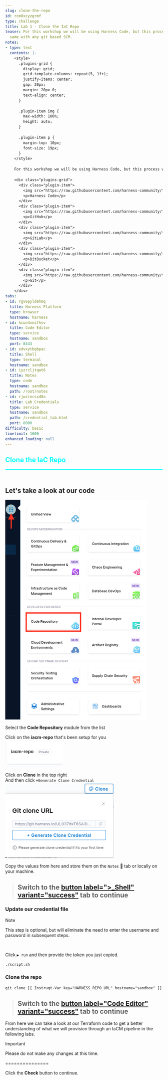 ```yaml
---
slug: clone-the-repo
id: rcm8xcyzgrmf
type: challenge
title: Lab 1 - Clone the IaC Repo
teaser: For this workshop we will be using Harness Code, but this process works the
  same with any git based SCM.
notes:
- type: text
  contents: |-
    <style>
      .plugins-grid {
        display: grid;
        grid-template-columns: repeat(5, 1fr);
        justify-items: center;
        gap: 20px;
        margin: 20px 0;
        text-align: center;
      }

      .plugin-item img {
        max-width: 100%;
        height: auto;
      }

      .plugin-item p {
        margin-top: 10px;
        font-size: 19px;
      }
    </style>

    For this workshop we will be using Harness Code, but this process works the same with any git based SCM.

    <div class="plugins-grid">
      <div class="plugin-item">
        <img src="https://raw.githubusercontent.com/harness-community/field-workshops/main/assets/modules/svg/code.svg" alt="Harness Code" width="150">
        <p>Harness Code</p>
      </div>
      <div class="plugin-item">
        <img src="https://raw.githubusercontent.com/harness-community/field-workshops/main/assets/logos/svg/github.svg" alt="GitHub" width="150">
        <p>GitHub</p>
      </div>
      <div class="plugin-item">
        <img src="https://raw.githubusercontent.com/harness-community/field-workshops/main/assets/logos/svg/gitlab.svg" alt="GitLab" width="150">
        <p>GitLab</p>
      </div>
      <div class="plugin-item">
        <img src="https://raw.githubusercontent.com/harness-community/field-workshops/main/assets/logos/svg/bitbucket.svg" alt="BitBucket" width="150">
        <p>BitBucket</p>
      </div>
      <div class="plugin-item">
        <img src="https://raw.githubusercontent.com/harness-community/field-workshops/main/assets/logos/svg/git_scm.svg" alt="Git" width="150">
        <p>Git</p>
      </div>
    </div>
tabs:
- id: rgv6pyldehmq
  title: Harness Platform
  type: browser
  hostname: harness
- id: hcun4vnsfhsv
  title: Code Editor
  type: service
  hostname: sandbox
  port: 8443
- id: edvxytbqbpac
  title: Shell
  type: terminal
  hostname: sandbox
- id: iyzrcljtqwt6
  title: Notes
  type: code
  hostname: sandbox
  path: /root/notes
- id: rjwzincsxd8a
  title: Lab Credentials
  type: service
  hostname: sandbox
  path: /credential_tab.html
  port: 8000
difficulty: basic
timelimit: 1600
enhanced_loading: null
---
```


<style type="text/css" rel="stylesheet">
hr.cyan { background-color: cyan; color: cyan; height: 2px; margin-bottom: -10px; }
h2.cyan { color: cyan; }
</style><h2 class="cyan">Clone the IaC Repo</h2>
<hr class="cyan">
<br><br>

## Let's take a look at our code
![](https://raw.githubusercontent.com/harness-community/field-workshops/main/assets/images/module_code.png)

Select the **Code Repository** module from the list <br>

Click on the **iacm-repo** that's been setup for you <br>
![](https://raw.githubusercontent.com/harness-community/field-workshops/main/se-workshop-iacm/assets/images/iacm_code_repo.png)

Click on **Clone** in the top right <br>
And then click `+Generate Clone Credential` <br>
![](https://raw.githubusercontent.com/harness-community/field-workshops/main/unscripted-workshop-2024/assets/images/code_clone.png)

Copy the values from here and store them on the `Notes` 📝 tab or locally on your machine.

> ## Switch to the [button label=">_Shell" variant="success"](tab-2) tab to continue

### Update our credential file
> [!NOTE]
> This step is optional, but will eliminate the need to enter the username and password in subsequent steps.

<br>

Click `▶️ run` and then provide the token you just copied.
```bash,run
./script.sh
```

### Clone the repo
```bash,run
git clone [[ Instruqt-Var key="HARNESS_REPO_URL" hostname="sandbox" ]]
```

> ## Switch to the [button label="Code Editor" variant="success"](tab-1) tab to continue
From here we can take a look at our Terraform code to get a better understanding of what we will provision through an IaCM pipeline in the following labs.

> [!IMPORTANT]
> Please do not make any changes at this time.

===============

Click the **Check** button to continue.
